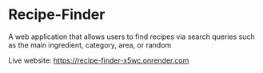 # Recipe-Finder

A web application that allows users to find recipes via search queries such as the main ingredient, category, area, or random

Live website: https://recipe-finder-x5wc.onrender.com
